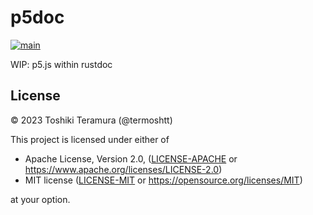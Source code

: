 # p5doc
[![main](https://img.shields.io/badge/docs-main-blue)](https://termoshtt.github.io/p5doc/p5doc_example/index.html)

WIP: p5.js within rustdoc

License
--------

© 2023 Toshiki Teramura (@termoshtt)

This project is licensed under either of

- Apache License, Version 2.0, ([LICENSE-APACHE](LICENSE-APACHE) or https://www.apache.org/licenses/LICENSE-2.0)
- MIT license ([LICENSE-MIT](LICENSE-MIT) or https://opensource.org/licenses/MIT)

at your option.
